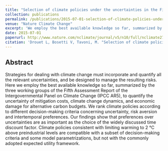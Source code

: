```yaml
---
title: "Selection of climate policies under the uncertainties in the Fifth Assessment Report of the IPCC"
collection: publications
permalink: /publications/2015-07-01-selection-of-climate-policies-under-the-uncertainties-in-the-fifth-assessment-report-of-the-ipcc
venue: "Nature Climate Change"
excerpt: 'We employ the best available knowledge so far, summarized by the three working groups of the Fifth Assessment Report of the Intergovernmental Panel on Climate Change, to quantify the uncertainty of mitigation costs, climate change dynamics, and economic damage for alternative carbon budgets.<br /><img src="/images/Drouet2015_cbudget.png">'
date: 2015-07-01
paperurl: http://www.nature.com/nclimate/journal/v5/n10/full/nclimate2721.html
citation: 'Drouet L, Bosetti V, Tavoni, M. "Selection of climate policies under the uncertainties in the Fifth Assessment Report of the IPCC." <i>Nature Climate Change</i>. 5, 937-940, July 2015.'
---
```


## Abstract
Strategies for dealing with climate change must incorporate and quantify all the relevant uncertainties, and be designed to manage the resulting risks. Here we employ the best available knowledge so far, summarized by the three working groups of the Fifth Assessment Report of the Intergovernmental Panel on Climate Change (IPCC AR5), to quantify the uncertainty of mitigation costs, climate change dynamics, and economic damage for alternative carbon budgets. We rank climate policies according to different decision-making criteria concerning uncertainty, risk aversion and intertemporal preferences. Our findings show that preferences over uncertainties are as important as the choice of the widely discussed time discount factor. Climate policies consistent with limiting warming to 2 °C above preindustrial levels are compatible with a subset of decision-making criteria and some model parametrizations, but not with the commonly adopted expected utility framework.